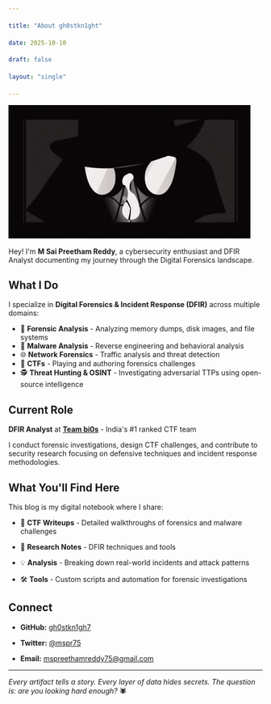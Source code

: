 ```yaml
---

title: "About gh0stkn1ght"

date: 2025-10-10

draft: false

layout: "single"

---
```

![cover-image](images/about-me.gif)

Hey! I'm **M Sai Preetham Reddy**, a cybersecurity enthusiast and DFIR  Analyst documenting my journey through the Digital Forensics landscape.


## What I Do

I specialize in **Digital Forensics & Incident Response (DFIR)** across multiple domains:


- 🔬 **Forensic Analysis** - Analyzing memory dumps, disk images, and file systems
- 🦠 **Malware Analysis** - Reverse engineering and behavioral analysis
- 🌐 **Network Forensics** - Traffic analysis and threat detection
- 🎯 **CTFs** - Playing and authoring forensics challenges
- 🕵️ **Threat Hunting & OSINT** - Investigating adversarial TTPs using open-source intelligence


## Current Role

**DFIR Analyst** at [**Team bi0s**](https://bi0s.in/) - India's #1 ranked CTF team

I conduct forensic investigations, design CTF challenges, and contribute to security research focusing on defensive techniques and incident response methodologies.

## What You'll Find Here

This blog is my digital notebook where I share:

- 📝 **CTF Writeups** - Detailed walkthroughs of forensics and malware challenges

- 🔬 **Research Notes** - DFIR techniques and tools

- 💡 **Analysis** - Breaking down real-world incidents and attack patterns

- 🛠️ **Tools** - Custom scripts and automation for forensic investigations

## Connect

- **GitHub:** [gh0stkn1gh7](https://github.com/gh0stkn1gh7)

- **Twitter:** [@mspr75](https://twitter.com/mspr75)

- **Email:** [mspreethamreddy75@gmail.com](mailto:mspreethamreddy75@gmail.com)

---

*Every artifact tells a story. Every layer of data hides secrets. The question is: are you looking hard enough?* 🕷️
